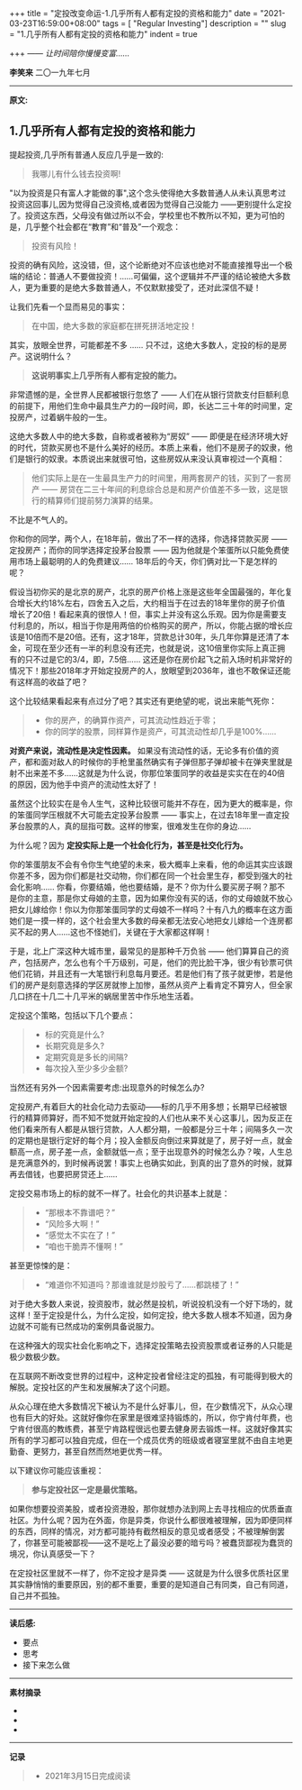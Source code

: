 +++
title = "定投改变命运-1.几乎所有人都有定投的资格和能力"
date = "2021-03-23T16:59:00+08:00"
tags = [ "Regular Investing"]
description = ""
slug = "1.几乎所有人都有定投的资格和能力"
indent = true

+++
*—— 让时间陪你慢慢变富……*

**李笑来**   二〇一九年七月

---

**原文:**

## 1.几乎所有人都有定投的资格和能力

提起投资,几乎所有普通人反应几乎是一致的:

> 我哪儿有什么钱去投资啊!

"以为投资是只有富人才能做的事",这个念头使得绝大多数普通人从未认真思考过投资这回事儿,因为觉得自己没资格,或者因为觉得自己没能力 ——更别提什么定投了。投资这东西，父母没有做过所以不会，学校里也不教所以不知，更为可怕的是，几乎整个社会都在“教育”和“普及”一个观念：

> 投资有风险！

投资的确有风险，这没错，但，这个论断绝对不应该也绝对不能直接推导出一个极端的结论：普通人不要做投资！……可偏偏，这个逻辑并不严谨的结论被绝大多数人，更为重要的是绝大多数普通人，不仅默默接受了，还对此深信不疑！

让我们先看一个显而易见的事实：

> 在中国，绝大多数的家庭都在拼死拼活地定投！

其实，放眼全世界，可能都差不多 …… 只不过，这绝大多数人，定投的标的是房产。这说明什么？

> **这说明事实上几乎所有人都有定投的能力。**

非常遗憾的是，全世界人民都被银行忽悠了 —— 人们在从银行贷款支付巨额利息的前提下，用他们生命中最具生产力的一段时间，即，长达二三十年的时间里，定投房产，过着蜗牛般的一生。

这绝大多数人中的绝大多数，自称或者被称为“房奴” —— 即便是在经济环境大好的时代，贷款买房也不是什么美好的经历。本质上来看，他们不是房子的奴隶，他们是银行的奴隶。本质说出来就很可怕，这些房奴从来没认真审视过一个真相：

> 他们实际上是在一生最具生产力的时间里，用两套房产的钱，买到了一套房产 —— 房贷在二三十年间的利息综合总是和房产价值差不多一致，这是银行的精算师们提前努力演算的结果。

不比是不气人的。

你和你的同学，两个人，在18年前，做出了不一样的选择，你选择贷款买房 —— 定投房产；而你的同学选择定投茅台股票 —— 因为他就是个笨蛋所以只能免费使用市场上最聪明的人的免费建议…… 18年后的今天，你们俩对比一下是怎样的呢？

假设当初你买的是北京的房产，北京的房产价格上涨是这些年全国最强的，年化复合增长大约18%左右，四舍五入之后，大约相当于在过去的18年里你的房子价值增长了20倍！看起来真的很惊人！但，事实上并没有这么乐观。因为你是需要支付利息的，所以，相当于你是用两倍的价格购买的房产，所以，你能占据的增长应该是10倍而不是20倍。还有，这才18年，贷款总计30年，头几年你算是还清了本金，可现在至少还有一半的利息没有还完，也就是说，这10倍里你实际上真正拥有的只不过是它的3/4，即，7.5倍…… 这还是你在房价起飞之前入场时机非常好的情况下！那些2018年才开始定投房产的人，放眼望到2036年，谁也不敢保证还能有这样高的收益了吧？

这个比较结果看起来有点过分了吧？其实还有更绝望的呢，说出来能气死你：

> * 你的房产，的确算作资产，可其流动性趋近于零；
> * 你的同学的股票，同样算作是资产，可其流动性却几乎是100%……

**对资产来说，流动性是决定性因素。** 如果没有流动性的话，无论多有价值的资产，都和面对敌人的时候你的手枪里虽然确实有子弹但那子弹却被卡在弹夹里就是射不出来差不多……这就是为什么说，你那位笨蛋同学的收益是实实在在的40倍的原因，因为他手中资产的流动性太好了！

虽然这个比较实在是令人生气，这种比较很可能并不存在，因为更大的概率是，你的笨蛋同学压根就不大可能去定投茅台股票 —— 事实上，在过去18年里一直定投茅台股票的人，真的屈指可数。这样的惨案，很难发生在你的身边……

为什么呢？因为 **定投实际上是一个社会化行为，甚至是社交化行为。**

你的笨蛋朋友不会有令你生气绝望的未来，极大概率上来看，他的命运其实应该跟你差不多，因为你们都是社交动物，你们都在同一个社会里生存，都受到强大的社会化影响…… 你看，你要结婚，他也要结婚，是不？你为什么要买房子啊？那不是你的主意，那是你丈母娘的主意，因为如果你没有买的话，你的丈母娘就不放心把女儿嫁给你！你以为你那笨蛋同学的丈母娘不一样吗？十有八九的概率在这方面她们是一摸一样的，这个社会里大多数的母亲都无法安心地把女儿嫁给一个连房都买不起的男人……这也不怪她们，关键在于大家都这样啊！

于是，北上广深这种大城市里，最常见的是那种千万负翁 —— 他们算算自己的资产，包括房产，怎么也有个千万级别，可是，他们的兜比脸干净，很少有钞票可供他们花销，并且还有一大笔银行利息每月要还。若是他们有了孩子就更惨，若是他们的房产是刻意选择的学区房就惨上加惨，虽然从资产上看肯定不算穷人，但全家几口挤在十几二十几平米的蜗居里苦中作乐地生活着。

定投这个策略，包括以下几个要点：

> * 标的究竟是什么?
> * 长期究竟是多久?
> * 定期究竟是多长的间隔?
> * 每次投入至少多少金额?

当然还有另外一个因素需要考虑:出现意外的时候怎么办?

定投房产,有着巨大的社会化动力去驱动——标的几乎不用多想；长期早已经被银行的精算师算好，而不知不觉就开始定投的人们也从来不关心这事儿，因为反正在他们看来所有人都是从银行贷款，人人都分期，一般都是分三十年；间隔多久一次的定期也是银行定好的每个月；投入金额反向倒过来算就是了，房子好一点，就金额高一点，房子差一点，金额就低一点；至于出现意外的时候怎么办？唉，人生总是充满意外的，到时候再说罢！事实上也确实如此，到真的出了意外的时候，就算再去借钱，也要把房贷还上……

定投交易市场上的标的就不一样了。社会化的共识基本上就是：

> * “那根本不靠谱吧？”
> * “风险多大啊！”
> * “感觉太不实在了！”
> * “咱也干脆弄不懂啊！”

甚至更惊悚的是：

> * “难道你不知道吗？那谁谁就是炒股亏了……都跳楼了！”

对于绝大多数人来说，投资股市，就必然是投机，听说投机没有一个好下场的，就这样！至于定投是什么，为什么定投，如何定投，绝大多数人根本不知道，因为身边就不可能有已然成功的案例具备说服力。

在这种强大的现实社会化影响之下，选择定投策略去投资股票或者证券的人只能是极少数极少数。

在互联网不断改变世界的过程中，这种定投者曾经注定的孤独，有可能得到极大的解脱。定投社区的产生和发展解决了这个问题。

从众心理在绝大多数情况下被认为不是什么好事儿，但，在少数情况下，从众心理也有巨大的好处。这就好像你在家里是很难坚持锻炼的，所以，你宁肯付年费，也宁肯付很高的教练费，甚至宁肯路程很远也要去健身房去锻炼一样。这就好像其实所有的学习都可以独自完成，但在一个成员优秀的班级或者寝室里就不由自主地更勤奋、更努力，甚至自然而然地更优秀一样。

以下建议你可能应该重视：

> **参与定投社区一定是最优策略。**

如果你想要投资美股，或者投资港股，那你就想办法到网上去寻找相应的优质垂直社区。为什么呢？因为在外面，你是异类，你说什么都很难被理解，因为即便同样的东西，同样的情况，对方都可能持有截然相反的意见或者感受；不被理解倒罢了，你甚至可能被鄙视——这不是吃上了最没必要的暗亏吗？被蠢货鄙视为蠢货的境况，你认真感受一下？

在定投社区里就不一样了，你不定投才是异类 —— 这就是为什么很多优质社区里其实静悄悄的重要原因，别的都不重要，重要的是知道自己有同类，自己有同道，自己并不孤独。



---

**读后感:**

- 要点
- 思考
- 接下来怎么做

---

**素材摘录**

- 
-  
-  

---

**记录**

> - 2021年3月15日完成阅读

